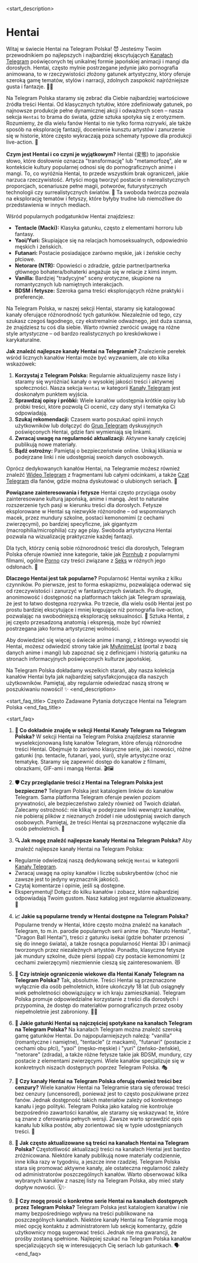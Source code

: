 <start_description>
# Hentai

Witaj w świecie Hentai na Telegram Polska! 😈 Jesteśmy Twoim przewodnikiem po najlepszych i najbardziej ekscytujących [Kanałach Telegram](/kanaly/) poświęconych tej unikalnej formie japońskiej animacji i mangi dla dorosłych. Hentai, często mylnie postrzegane jedynie jako pornografia animowana, to w rzeczywistości złożony gatunek artystyczny, który oferuje szeroką gamę tematów, stylów i narracji, zdolnych zaspokoić najróżniejsze gusta i fantazje. 🎨✨

Na Telegram Polska staramy się zebrać dla Ciebie najbardziej wartościowe źródła treści Hentai. Od klasycznych tytułów, które zdefiniowały gatunek, po najnowsze produkcje pełne dynamicznej akcji i odważnych scen – nasza sekcja `Hentai` to brama do świata, gdzie sztuka spotyka się z erotyzmem. Rozumiemy, że dla wielu fanów Hentai to nie tylko forma rozrywki, ale także sposób na eksplorację fantazji, docenienie kunsztu artystów i zanurzenie się w historie, które często wykraczają poza schematy typowe dla produkcji live-action. 🎌

**Czym jest Hentai i co czyni je wyjątkowym?**
Hentai (変態) to japońskie słowo, które dosłownie oznacza "transformację" lub "metamorfozę", ale w kontekście kultury popularnej odnosi się do pornograficznych anime i mangi. To, co wyróżnia Hentai, to przede wszystkim brak ograniczeń, jakie narzuca rzeczywistość. Artyści mogą tworzyć postacie o nierealistycznych proporcjach, scenariusze pełne magii, potworów, futurystycznych technologii czy surrealistycznych światów. 🌌 Ta swoboda twórcza pozwala na eksplorację tematów i fetyszy, które byłyby trudne lub niemożliwe do przedstawienia w innych mediach.

Wśród popularnych podgatunków Hentai znajdziesz:
*   **Tentacle (Macki):** Klasyka gatunku, często z elementami horroru lub fantasy.
*   **Yaoi/Yuri:** Skupiające się na relacjach homoseksualnych, odpowiednio męskich i żeńskich.
*   **Futanari:** Postacie posiadające zarówno męskie, jak i żeńskie cechy płciowe.
*   **Netorare (NTR):** Opowieści o zdradzie, gdzie partner/partnerka głównego bohatera/bohaterki angażuje się w relacje z kimś innym.
*   **Vanilla:** Bardziej "tradycyjne" sceny erotyczne, skupione na romantycznych lub namiętnych interakcjach.
*   **BDSM i fetysze:** Szeroka gama treści eksplorujących różne praktyki i preferencje.

Na Telegram Polska, w naszej sekcji Hentai, staramy się katalogować kanały oferujące różnorodność tych gatunków. Niezależnie od tego, czy szukasz czegoś łagodnego, czy ekstremalnie odważnego, jest duża szansa, że znajdziesz tu coś dla siebie. Warto również zwrócić uwagę na różne style artystyczne – od bardzo realistycznych po kreskówkowe i karykaturalne.

**Jak znaleźć najlepsze kanały Hentai na Telegramie?**
Znalezienie perełek wśród licznych kanałów Hentai może być wyzwaniem, ale oto kilka wskazówek:
1.  **Korzystaj z Telegram Polska:** Regularnie aktualizujemy nasze listy i staramy się wyróżniać kanały o wysokiej jakości treści i aktywnej społeczności. Nasza sekcja `Hentai` w kategorii [Kanały Telegram](/kanaly/) jest doskonałym punktem wyjścia.
2.  **Sprawdzaj opisy i próbki:** Wiele kanałów udostępnia krótkie opisy lub próbki treści, które pozwolą Ci ocenić, czy dany styl i tematyka Ci odpowiadają.
3.  **Szukaj rekomendacji:** Czasem warto poszukać opinii innych użytkowników lub dołączyć do [Grup Telegram](/grupy/) dyskusyjnych poświęconych Hentai, gdzie fani wymieniają się linkami.
4.  **Zwracaj uwagę na regularność aktualizacji:** Aktywne kanały częściej publikują nowe materiały.
5.  **Bądź ostrożny:** Pamiętaj o bezpieczeństwie online. Unikaj klikania w podejrzane linki i nie udostępniaj swoich danych osobowych.

Oprócz dedykowanych kanałów Hentai, na Telegramie możesz również znaleźć [Wideo Telegram](/wideo/) z fragmentami lub całymi odcinkami, a także [Czat Telegram](/czat/) dla fanów, gdzie można dyskutować o ulubionych seriach. 💬

**Powiązane zainteresowania i fetysze**
Hentai często przyciąga osoby zainteresowane kulturą japońską, anime i mangą. Jest to naturalne rozszerzenie tych pasji w kierunku treści dla dorosłych. Fetysze eksplorowane w Hentai są niezwykle różnorodne – od wspomnianych macek, przez mundury szkolne, postaci kemonomimi (z cechami zwierzęcymi), po bardziej specyficzne, jak gigantyzm (macrophilia/microphilia) czy age play. Swoboda artystyczna Hentai pozwala na wizualizację praktycznie każdej fantazji.

Dla tych, którzy cenią sobie różnorodność treści dla dorosłych, Telegram Polska oferuje również inne kategorie, takie jak [Pornhub](/kanaly/pornhub/) z popularnymi filmami, ogólne [Porno](/kanaly/porno/) czy treści związane z [Seks](/kanaly/seks/) w różnych jego odsłonach. 🔞

**Dlaczego Hentai jest tak popularne?**
Popularność Hentai wynika z kilku czynników. Po pierwsze, jest to forma eskapizmu, pozwalająca oderwać się od rzeczywistości i zanurzyć w fantastycznych światach. Po drugie, anonimowość i dostępność na platformach takich jak Telegram sprawiają, że jest to łatwo dostępna rozrywka. Po trzecie, dla wielu osób Hentai jest po prostu bardziej ekscytujące i mniej krępujące niż pornografia live-action, pozwalając na swobodniejszą eksplorację seksualności. 🚀 Sztuka Hentai, z jej często przesadzoną anatomią i ekspresją, może być również postrzegana jako forma artystycznej wolności.

Aby dowiedzieć się więcej o świecie anime i mangi, z którego wywodzi się Hentai, możesz odwiedzić strony takie jak [MyAnimeList](https://myanimelist.net) (portal z bazą danych anime i mangi) lub zapoznać się z definicjami i historią gatunku na stronach informacyjnych poświęconych kulturze japońskiej.

Na Telegram Polska dokładamy wszelkich starań, aby nasza kolekcja kanałów Hentai była jak najbardziej satysfakcjonująca dla naszych użytkowników. Pamiętaj, aby regularnie odwiedzać naszą stronę w poszukiwaniu nowości! ✨
<end_description>

<start_faq_title>
Często Zadawane Pytania dotyczące Hentai na Telegram Polska
<end_faq_title>

<start_faq>
1. **🤔 Co dokładnie znajdę w sekcji Hentai Kanały Telegram na Telegram Polska?**
W sekcji Hentai na Telegram Polska znajdziesz starannie wyselekcjonowaną listę kanałów Telegram, które oferują różnorodne treści Hentai. Obejmuje to zarówno klasyczne serie, jak i nowości, różne gatunki (np. tentacle, futanari, yaoi, yuri), style artystyczne oraz tematykę. Staramy się zapewnić dostęp do kanałów z filmami, obrazkami, GIF-ami i mangą Hentai. 🎬🖼️

2. **🛡️ Czy przeglądanie treści z Hentai na Telegram Polska jest bezpieczne?**
Telegram Polska jest katalogiem linków do kanałów Telegram. Sama platforma Telegram oferuje pewien poziom prywatności, ale bezpieczeństwo zależy również od Twoich działań. Zalecamy ostrożność: nie klikaj w podejrzane linki wewnątrz kanałów, nie pobieraj plików z nieznanych źródeł i nie udostępniaj swoich danych osobowych. Pamiętaj, że treści Hentai są przeznaczone wyłącznie dla osób pełnoletnich. 🔞

3. **🔍 Jak mogę znaleźć najlepsze kanały Hentai na Telegram Polska?**
Aby znaleźć najlepsze kanały Hentai na Telegram Polska:
*   Regularnie odwiedzaj naszą dedykowaną sekcję `Hentai` w kategorii [Kanały Telegram](/kanaly/).
*   Zwracaj uwagę na opisy kanałów i liczbę subskrybentów (choć nie zawsze jest to jedyny wyznacznik jakości).
*   Czytaj komentarze i opinie, jeśli są dostępne.
*   Eksperymentuj! Dołącz do kilku kanałów i zobacz, które najbardziej odpowiadają Twoim gustom. Nasz katalog jest regularnie aktualizowany. 🚀

4. **📈 Jakie są popularne trendy w Hentai dostępne na Telegram Polska?**
Popularne trendy w Hentai, które często można znaleźć na kanałach Telegram, to m.in. parodie popularnych serii anime (np. "Naruto Hentai", "Dragon Ball Hentai"), treści z gatunku isekai (gdzie bohater przenosi się do innego świata), a także rosnąca popularność Hentai 3D i animacji tworzonych przez niezależnych artystów. Ponadto, klasyczne fetysze jak mundury szkolne, duże piersi (oppai) czy postacie kemonomimi (z cechami zwierzęcymi) niezmiennie cieszą się zainteresowaniem. 😻

5. **🔞 Czy istnieje ograniczenie wiekowe dla Hentai Kanały Telegram na Telegram Polska?**
Tak, absolutnie. Treści Hentai są przeznaczone wyłącznie dla osób pełnoletnich, które ukończyły 18 lat (lub osiągnęły wiek pełnoletności obowiązujący w ich kraju zamieszkania). Telegram Polska promuje odpowiedzialne korzystanie z treści dla dorosłych i przypomina, że dostęp do materiałów pornograficznych przez osoby niepełnoletnie jest zabroniony. 🚫👶

6. **🎨 Jakie gatunki Hentai są najczęściej spotykane na kanałach Telegram na Telegram Polska?**
Na kanałach Telegram można znaleźć szeroką gamę gatunków Hentai. Do najpopularniejszych należą: "vanilla" (romantyczne i namiętne), "tentacle" (z mackami), "futanari" (postacie z cechami obu płci), "yaoi" (męsko-męskie) i "yuri" (żeńsko-żeńskie), "netorare" (zdrada), a także różne fetysze takie jak BDSM, mundury, czy postacie z elementami zwierzęcymi. Wiele kanałów specjalizuje się w konkretnych niszach dostępnych poprzez Telegram Polska. 🎭

7. **🚫 Czy kanały Hentai na Telegram Polska oferują również treści bez cenzury?**
Wiele kanałów Hentai na Telegramie stara się oferować treści bez cenzury (uncensored), ponieważ jest to często poszukiwane przez fanów. Jednak dostępność takich materiałów zależy od konkretnego kanału i jego polityki. Telegram Polska jako katalog nie kontroluje bezpośrednio zawartości kanałów, ale staramy się wskazywać te, które są znane z oferowania pełnych wersji. Zawsze warto sprawdzić opis kanału lub kilka postów, aby zorientować się w typie udostępnianych treści. 👀

8. **🔄 Jak często aktualizowane są treści na kanałach Hentai na Telegram Polska?**
Częstotliwość aktualizacji treści na kanałach Hentai jest bardzo zróżnicowana. Niektóre kanały publikują nowe materiały codziennie, inne kilka razy w tygodniu, a jeszcze inne rzadziej. Telegram Polska stara się promować aktywne kanały, ale ostateczna regularność zależy od administratorów poszczególnych kanałów. Warto obserwować kilka wybranych kanałów z naszej listy na Telegram Polska, aby mieć stały dopływ nowości. 🗓️✨

9. **🙋 Czy mogę prosić o konkretne serie Hentai na kanałach dostępnych przez Telegram Polska?**
Telegram Polska jest katalogiem kanałów i nie mamy bezpośredniego wpływu na treści publikowane na poszczególnych kanałach. Niektóre kanały Hentai na Telegramie mogą mieć opcję kontaktu z administratorem lub sekcję komentarzy, gdzie użytkownicy mogą sugerować treści. Jednak nie ma gwarancji, że prośby zostaną spełnione. Najlepiej szukać na Telegram Polska kanałów specjalizujących się w interesujących Cię seriach lub gatunkach. 🗣️
<end_faq>